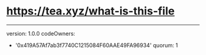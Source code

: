 # https://tea.xyz/what-is-this-file
---
version: 1.0.0
codeOwners:
  - '0x419A57Af7ab3f7740C1215084F60AAE49FA96934'
quorum: 1

